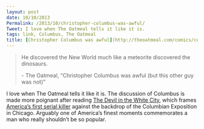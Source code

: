 ```yaml
---
layout: post
date: 10/10/2013
Permalink: /2013/10/christopher-columbus-was-awful/
Tweet: I love when The Oatmeal tells it like it is.
tags: link, Columbus, The Oatmeal
title: [Christopher Columbus was awful](http://theoatmeal.com/comics/columbus_day)
---
```


<blockquote>
<p>He discovered the New World much like a meteorite discovered the dinosaurs.</p>
<p>-<span> </span><span>The Oatmeal, &#8220;</span><span>Christopher Columbus was awful (but this other guy was not)&#8221;</span></p>
</blockquote>

<p>I love when The Oatmeal tells it like it is. The discussion of Columbus is made more poignant after reading <a href="http://en.wikipedia.org/wiki/The_Devil_in_the_White_City" title="The Devil in the White City - Wikipedia">The Devil in the White City</a>, which frames <a href="http://en.wikipedia.org/wiki/H._H._Holmes" title="H. H. Holmes - Wikipedia">America&#8217;s first serial killer</a> against the backdrop of the Columbian Exposition in Chicago. Arguably one of America&#8217;s finest moments commemorates a man who really shouldn&#8217;t be so popular.</p>